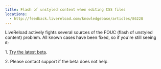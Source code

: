 ```yaml
---
title: Flash of unstyled content when editing CSS files
locations:
  - http://feedback.livereload.com/knowledgebase/articles/86228
---
```


LiveReload actively fights several sources of the FOUC (flash of unstyled content) problem. All known cases have been fixed, so if you're still seeing it:

1\. [Try the latest beta](http://go.livereload.com/intro).

2.&nbsp;Please contact support if the beta does not help.